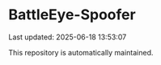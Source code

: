 # BattleEye-Spoofer

Last updated: 2025-06-18 13:53:07

This repository is automatically maintained.
